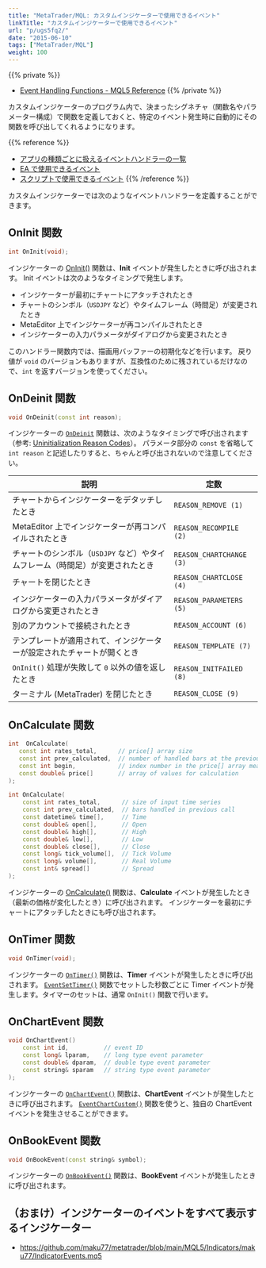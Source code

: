 ```yaml
---
title: "MetaTrader/MQL: カスタムインジケーターで使用できるイベント"
linkTitle: "カスタムインジケーターで使用できるイベント"
url: "p/ugs5fq2/"
date: "2015-06-10"
tags: ["MetaTrader/MQL"]
weight: 100
---
```


{{% private %}}
- [Event Handling Functions - MQL5 Reference](https://www.mql5.com/en/docs/basis/function/events)
{{% /private %}}

カスタムインジケーターのプログラム内で、決まったシグネチャ（関数名やパラメーター構成）で関数を定義しておくと、特定のイベント発生時に自動的にその関数を呼び出してくれるようになります。

{{% reference %}}
- [アプリの種類ごとに扱えるイベントハンドラーの一覧](/p/um6bbep/)
- [EA で使用できるイベント](/p/aamwkiu/)
- [スクリプトで使用できるイベント](/p/fvh3d6r/)
{{% /reference %}}

カスタムインジケーターでは次のようなイベントハンドラーを定義することができます。


OnInit 関数
----

```cpp
int OnInit(void);
```

インジケーターの [OnInit()](https://www.mql5.com/en/docs/event_handlers/oninit) 関数は、__Init__ イベントが発生したときに呼び出されます。
Init イベントは次のようなタイミングで発生します。

- インジケーターが最初にチャートにアタッチされたとき
- チャートのシンボル（`USDJPY` など）やタイムフレーム（時間足）が変更されたとき
- MetaEditor 上でインジケーターが再コンパイルされたとき
- インジケーターの入力パラメータがダイアログから変更されたとき

このハンドラー関数内では、描画用バッファーの初期化などを行います。
戻り値が `void` のバージョンもありますが、互換性のために残されているだけなので、`int` を返すバージョンを使ってください。


OnDeinit 関数
----

```cpp
void OnDeinit(const int reason);
```

インジケーターの [`OnDeinit`](https://www.mql5.com/en/docs/event_handlers/ondeinit) 関数は、次のようなタイミングで呼び出されます（参考: [Uninitialization Reason Codes](https://www.mql5.com/en/docs/constants/namedconstants/uninit)）。
パラメータ部分の `const` を省略して `int reason` と記述したりすると、ちゃんと呼び出されないので注意してください。

| 説明 | 定数 |
|---|---|
| チャートからインジケーターをデタッチしたとき | `REASON_REMOVE (1)` |
| MetaEditor 上でインジケーターが再コンパイルされたとき | `REASON_RECOMPILE (2)` |
| チャートのシンボル（`USDJPY` など）やタイムフレーム（時間足）が変更されたとき | `REASON_CHARTCHANGE (3)` |
| チャートを閉じたとき | `REASON_CHARTCLOSE (4)` |
| インジケーターの入力パラメータがダイアログから変更されたとき | `REASON_PARAMETERS (5)` |
| 別のアカウントで接続されたとき | `REASON_ACCOUNT (6)` |
| テンプレートが適用されて、インジケーターが設定されたチャートが開くとき | `REASON_TEMPLATE (7)` |
| `OnInit()` 処理が失敗して `0` 以外の値を返したとき | `REASON_INITFAILED (8)` |
| ターミナル (MetaTrader) を閉じたとき | `REASON_CLOSE (9)` |


OnCalculate 関数
----

```cpp
int  OnCalculate(
   const int rates_total,      // price[] array size
   const int prev_calculated,  // number of handled bars at the previous call
   const int begin,            // index number in the price[] array meaningful data starts from
   const double& price[]       // array of values for calculation
);

int OnCalculate(
    const int rates_total,      // size of input time series
    const int prev_calculated,  // bars handled in previous call
    const datetime& time[],     // Time
    const double& open[],       // Open
    const double& high[],       // High
    const double& low[],        // Low
    const double& close[],      // Close
    const long& tick_volume[],  // Tick Volume
    const long& volume[],       // Real Volume
    const int& spread[]         // Spread
);
```

インジケーターの [OnCalculate()](https://www.mql5.com/en/docs/event_handlers/oncalculate) 関数は、__Calculate__ イベントが発生したとき（最新の価格が変化したとき）に呼び出されます。
インジケーターを最初にチャートにアタッチしたときにも呼び出されます。


OnTimer 関数
----

```cpp
void OnTimer(void);
```

インジケーターの [`OnTimer()`](https://www.mql5.com/en/docs/event_handlers/ontimer) 関数は、__Timer__ イベントが発生したときに呼び出されます。
[`EventSetTimer()`](https://www.mql5.com/en/docs/eventfunctions/eventsettimer) 関数でセットした秒数ごとに Timer イベントが発生します。タイマーのセットは、通常 `OnInit()` 関数で行います。


OnChartEvent 関数
----

```cpp
void OnChartEvent()
    const int id,          // event ID
    const long& lparam,    // long type event parameter
    const double& dparam,  // double type event parameter
    const string& sparam   // string type event parameter
);
```

インジケーターの [`OnChartEvent()`](https://www.mql5.com/en/docs/event_handlers/onchartevent) 関数は、__ChartEvent__ イベントが発生したときに呼び出されます。
[`EventChartCustom()`](https://www.mql5.com/en/docs/eventfunctions/eventchartcustom) 関数を使うと、独自の ChartEvent イベントを発生させることができます。


OnBookEvent 関数
----

```cpp
void OnBookEvent(const string& symbol);
```

インジケーターの [`OnBookEvent()`](https://www.mql5.com/en/docs/event_handlers/onbookevent) 関数は、__BookEvent__ イベントが発生したときに呼び出されます。


（おまけ）インジケーターのイベントをすべて表示するインジケーター
----

- https://github.com/maku77/metatrader/blob/main/MQL5/Indicators/maku77/IndicatorEvents.mq5

